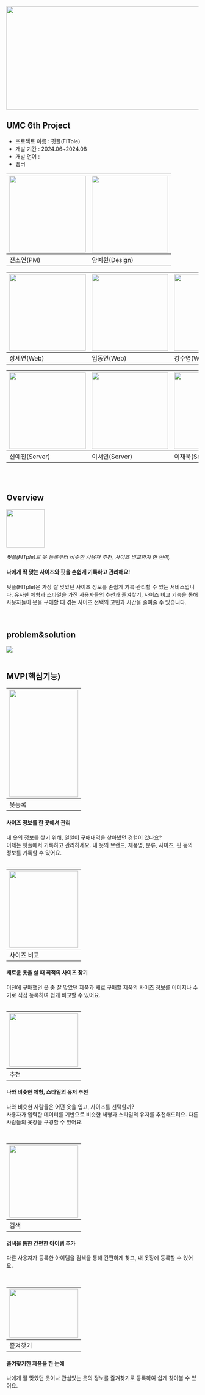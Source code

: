 <img src="https://github.com/user-attachments/assets/4e716455-0178-449f-8ed2-1d097c2e990e" width="810" height="270"/>



## UMC 6th Project
- 프로젝트 이름 : 핏플(FITple)
- 개발 기간 : 2024.06~2024.08
- 개발 언어 :
- 멤버
  
<img src="https://github.com/user-attachments/assets/535b6b15-f26e-4586-8c40-57f6c48c34f6" width="200" height="200"/>|<img src="https://github.com/user-attachments/assets/c24e3946-ba98-4ef7-b3e6-dd52d225bfa2" width="200" height="200"/>|
---|---
전소연(PM)  |양예원(Design)

<img src="https://github.com/user-attachments/assets/ac1c3cda-60ce-4295-b929-3dfcd538bc0c" width="200" height="200"/>|<img src="https://github.com/user-attachments/assets/fc75e86e-0426-40a0-87db-dc094e95ede7" width="200" height="200"/>|<img src="https://github.com/user-attachments/assets/98999fbf-a6e7-4394-acb3-8b16a2aedf2b" width="200" height="200"/>|<img src="https://github.com/user-attachments/assets/886eeee7-971e-496a-bc6d-8d39a526600d" width="200" height="200"/>|<img src="https://github.com/user-attachments/assets/39586777-b6a7-429e-a08d-cb3fbf04ab80" width="200" height="200"/>|
---|---|---|---|---
장세연(Web)|임동연(Web)|강수영(Web)|장준혁(Web)|전규민(Web)


<img src="https://github.com/user-attachments/assets/59aa2dd6-c805-43d6-aab9-e8738313ea82" width="200" height="200"/>|<img src="https://github.com/user-attachments/assets/859cf5ce-773f-417c-9bb6-f0500c425c45" width="200" height="200"/>|<img src="https://github.com/user-attachments/assets/0dbfa378-8d4d-4fee-b943-30f687041358" width="200" height="200"/>|<img src="https://github.com/user-attachments/assets/cc0e62b0-2c43-4fe6-806d-f4f8d8a44d93" width="200" height="200"/>|
---|---|---|---
신예진(Server)|이서연(Server)|이재욱(Server)|최건(Server)

<br/>
<br/>

## Overview
<img src="https://github.com/user-attachments/assets/58079ebd-7428-4fb0-9211-75c568600e48" width="100" height="100"/>   

*핏플(FITple)로 옷 등록부터 비슷한 사용자 추천, 사이즈 비교까지 한 번에,*


#### 나에게 딱 맞는 사이즈와 핏을 손쉽게 기록하고 관리해요!

핏플(FITple)은 가장 잘 맞았던 사이즈 정보를 손쉽게 기록·관리할 수 있는 서비스입니다. 유사한 체형과 스타일을 가진 사용자들의 추천과 즐겨찾기, 사이즈 비교 기능을 통해 사용자들이 옷을 구매할 때 겪는 사이즈 선택의 고민과 시간을 줄여줄 수 있습니다.  
  <br/>
  <br/>

## problem&solution
<img src="https://github.com/user-attachments/assets/4ba707ec-4864-4772-a637-f5295725ea26"/>
<br/>

<br/>

## MVP(핵심기능)
|<img src="https://github.com/user-attachments/assets/536014ee-d171-4a73-92a9-3e3fb3ae585e" width="180" height="280"/>|
|---|
|옷등록| 
#### 사이즈 정보를 한 곳에서 관리
  내 옷의 정보를 찾기 위해, 일일이 구매내역을 찾아봤던 경험이 있나요? <br/>
  이제는 핏플에서 기록하고 관리하세요. 내 옷의 브랜드, 제품명, 분류, 사이즈, 핏 등의 정보를 기록할 수 있어요.  
  <br/>

|<img src="https://github.com/user-attachments/assets/8e79e0cf-d7dc-4841-9fcc-2bf1ff05310a" width="180" height="200"/>|
|---|
|사이즈 비교|


 #### 새로운 옷을 살 때 최적의 사이즈 찾기  
 이전에 구매했던 옷 중 잘 맞았던 제품과 새로 구매할 제품의 사이즈 정보를 이미지나 수기로 직접 등록하여 쉽게 비교할 수 있어요.  
    <br/>

|<img src="https://github.com/user-attachments/assets/0d270293-7401-4887-b850-83ad7597125f" width="180" height="140"/>|
|---|
|추천| 
  #### 나와 비슷한 체형, 스타일의 유저 추천
  나와 비슷한 사람들은 어떤 옷을 입고, 사이즈를 선택할까?<br/>
  사용자가 입력한 데이터를 기반으로 비슷한 체형과 스타일의 유저를 추천해드려요. 다른 사람들의 옷장을 구경할 수 있어요.
  
<br/>


|<img src="https://github.com/user-attachments/assets/923e0d9e-d439-4828-ae7c-2a9807219d97" width="180" height="189"/>|
|---|
|검색| 
  #### 검색을 통한 간편한 아이템 추가

  다른 사용자가 등록한 아이템을 검색을 통해 간편하게 찾고, 내 옷장에 등록할 수 있어요.  
  
<br/>

|<img src="https://github.com/user-attachments/assets/a6b357f7-bdcb-4182-8682-dc79fd500672" width="180" height="128"/>|
|---|
|즐겨찾기| 
  #### 즐겨찾기한 제품을 한 눈에
  나에게 잘 맞았던 옷이나 관심있는 옷의 정보를 즐겨찾기로 등록하여 쉽게 찾아볼 수 있어요.
